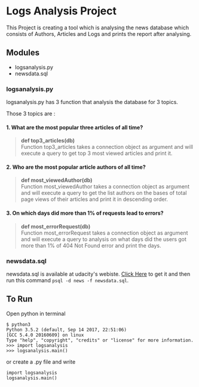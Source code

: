 # Logs Analysis Project

This Project is creating a tool which is analysing the news database which consists of Authors, Articles and Logs and prints the report after analysing.

## Modules
* logsanalysis.py
* newsdata.sql

### logsanalysis.py

logsanalysis.py has 3 function that analysis the database for 3 topics.

Those 3 topics are :

#### 1.  What are the most popular three articles of all time?

> **def top3_articles(db)**<br>
> Function top3_articles takes a connection object as argument and will execute
> a query to get top 3 most viewed articles and print it.


#### 2. Who are the most popular article authors of all time?

> **def most_viewedAuthor(db)**<br>
> Function most_viewedAuthor takes a connection object as argument and will execute
> a query to get the list authors on the bases of total page views of their articles and print it in descending order.

#### 3. On which days did more than 1% of requests lead to errors?

> **def most_errorRequest(db)**<br>
> Function most_errorRequest takes a connection object as argument and will execute
> a query to analysis on what days did the users got more than 1% of 404 Not Found error and print the days.

### newsdata.sql

newsdata.sql is available at udacity's webiste.
[Click Here](https://d17h27t6h515a5.cloudfront.net/topher/2016/August/57b5f748_newsdata/newsdata.zip) to get it
and then run this command ```psql -d news -f newsdata.sql```.

## To Run

Open python in terminal
```
$ python3
Python 3.5.2 (default, Sep 14 2017, 22:51:06)
[GCC 5.4.0 20160609] on linux
Type "help", "copyright", "credits" or "license" for more information.
>>> import logsanalysis
>>> logsanalysis.main()

```

or create a .py file and write
```
import logsanalysis
logsanalysis.main()
```
